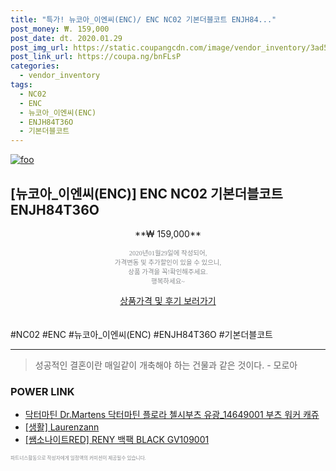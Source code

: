 ```yaml
--- 
title: "특가! 뉴코아_이엔씨(ENC)/ ENC NC02 기본더블코트 ENJH84..." 
post_money: ₩. 159,000 
post_date: dt. 2020.01.29 
post_img_url: https://static.coupangcdn.com/image/vendor_inventory/3ad5/09ce6672d066e7ed1cdd9c17cfd4f6ba5802d859094db469f805ad00dab1.jpg 
post_link_url: https://coupa.ng/bnFLsP 
categories: 
  - vendor_inventory 
tags: 
  - NC02 
  - ENC 
  - 뉴코아_이엔씨(ENC) 
  - ENJH84T36O 
  - 기본더블코트 
--- 
```

[![foo](https://static.coupangcdn.com/image/vendor_inventory/3ad5/09ce6672d066e7ed1cdd9c17cfd4f6ba5802d859094db469f805ad00dab1.jpg)](https://coupa.ng/bnFLsP) 

## [뉴코아_이엔씨(ENC)] ENC NC02 기본더블코트 ENJH84T36O 
<p style="text-align: center;">**₩ 159,000**</p> 
<p style="text-align: center;"><span style="color: #898c8f; font-family: Georgia,Times,serif; font-size: 0.75em;">2020년01월29일에 작성되어, <br>가격변동 및 추가할인이 있을 수 있으니,<br> 상품 가격을 꼭!확인해주세요.<br>행복하세요~</span> 
</p>	 
<div markdown="0" style="text-align: center;"><a href="https://coupa.ng/bnFLsP" class="btn btn--success">상품가격 및 후기 보러가기</a></div> 
<br><br> 
  #NC02 #ENC #뉴코아_이엔씨(ENC) #ENJH84T36O #기본더블코트 
<hr> 

> 성공적인 결혼이란 매일같이 개축해야 하는 건물과 같은 것이다. - 모로아 


### POWER LINK

* <a href="https://blog.naver.com/fasyy4321/221784881468" target="_blank">닥터마틴 Dr.Martens 닥터마틴 플로라 첼시부츠 유광_14649001 부츠 워커 캐쥬</a>
* <a href="https://blog.naver.com/sakai111/221783009707" target="_blank"> [생활] Laurenzann </a>
* <a href="https://blog.naver.com/sakai111/221785094311" target="_blank">[쌤소나이트RED] RENY 백팩 BLACK GV109001</a>

<span style="color: #898c8f; font-family: Georgia,Times,serif; font-size: 0.55em;">파트너스활동으로 작성자에게 일정액의 커미션이 제공될수 있습니다.</span> 
